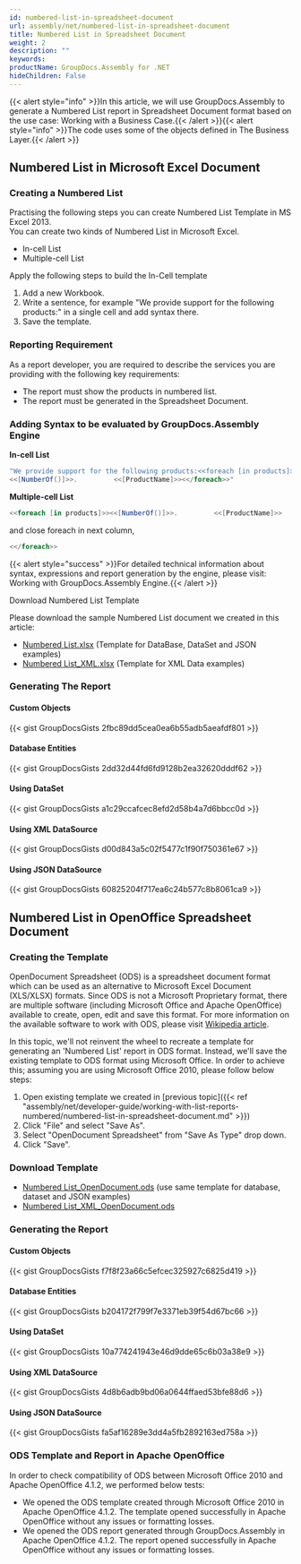 ```yaml
---
id: numbered-list-in-spreadsheet-document
url: assembly/net/numbered-list-in-spreadsheet-document
title: Numbered List in Spreadsheet Document
weight: 2
description: ""
keywords: 
productName: GroupDocs.Assembly for .NET
hideChildren: False
---
```

{{< alert style="info" >}}In this article, we will use GroupDocs.Assembly to generate a Numbered List report in Spreadsheet Document format based on the use case: Working with a Business Case.{{< /alert >}}{{< alert style="info" >}}The code uses some of the objects defined in The Business Layer.{{< /alert >}}

## Numbered List in Microsoft Excel Document

### Creating a Numbered List

Practising the following steps you can create Numbered List Template in MS Excel 2013.  
You can create two kinds of Numbered List in Microsoft Excel.

*   In-cell List
*   Multiple-cell List

Apply the following steps to build the In-Cell template

1.  Add a new Workbook.
2.  Write a sentence, for example "We provide support for the following products:" in a single cell and add syntax there.
3.  Save the template.

### Reporting Requirement

As a report developer, you are required to describe the services you are providing with the following key requirements:

*   The report must show the products in numbered list.
*   The report must be generated in the Spreadsheet Document.

### Adding Syntax to be evaluated by GroupDocs.Assembly Engine

**In-cell List**

```csharp
"We provide support for the following products:<<foreach [in products]>>
<<[NumberOf()]>>.         <<[ProductName]>><</foreach>>"

```

**Multiple-cell List**

```csharp
<<foreach [in products]>><<[NumberOf()]>>.         <<[ProductName]>>

```

and close foreach in next column,

```csharp
<</foreach>>
```

{{< alert style="success" >}}For detailed technical information about syntax, expressions and report generation by the engine, please visit: Working with GroupDocs.Assembly Engine.{{< /alert >}}

Download Numbered List Template

Please download the sample Numbered List document we created in this article:

*   [Numbered List.xlsx](https://github.com/groupdocsassembly/GroupDocs_Assembly_NET/blob/master/Examples/Data/Source/Spreadsheet%20Templates/Numbered%20List.xlsx?raw=true) (Template for DataBase, DataSet and JSON examples)
*   [Numbered List\_XML.xlsx](https://github.com/groupdocsassembly/GroupDocs_Assembly_NET/blob/master/Examples/Data/Source/Spreadsheet%20Templates/Numbered%20List_XML.xlsx?raw=true) (Template for XML Data examples)

### Generating The Report

#### Custom Objects

{{< gist GroupDocsGists 2fbc89dd5cea0ea6b55adb5aeafdf801 >}}



#### Database Entities

{{< gist GroupDocsGists 2dd32d44fd6fd9128b2ea32620dddf62 >}}



#### Using DataSet

{{< gist GroupDocsGists a1c29ccafcec8efd2d58b4a7d6bbcc0d >}}



#### Using XML DataSource

{{< gist GroupDocsGists d00d843a5c02f5477c1f90f750361e67 >}}



#### Using JSON DataSource

{{< gist GroupDocsGists 60825204f717ea6c24b577c8b8061ca9 >}}



## Numbered List in OpenOffice Spreadsheet Document

### Creating the Template

OpenDocument Spreadsheet (ODS) is a spreadsheet document format which can be used as an alternative to Microsoft Excel Document (XLS/XLSX) formats. Since ODS is not a Microsoft Proprietary format, there are multiple software (including Microsoft Office and Apache OpenOffice) available to create, open, edit and save this format. For more information on the available software to work with ODS, please visit [Wikipedia article](https://en.wikipedia.org/wiki/OpenDocument#Software).

In this topic, we'll not reinvent the wheel to recreate a template for generating an 'Numbered List' report in ODS format. Instead, we'll save the existing template to ODS format using Microsoft Office. In order to achieve this; assuming you are using Microsoft Office 2010, please follow below steps:

1.  Open existing template we created in [previous topic]({{< ref "assembly/net/developer-guide/working-with-list-reports-numbered/numbered-list-in-spreadsheet-document.md" >}})
2.  Click "File" and select "Save As".
3.  Select "OpenDocument Spreadsheet" from "Save As Type" drop down.
4.  Click "Save".

### Download Template

*   [Numbered List\_OpenDocument.ods](https://github.com/groupdocsassembly/GroupDocs_Assembly_NET/blob/master/Examples/Data/Source/Spreadsheet%20Templates/Numbered%20List_OpenDocument.ods?raw=true) (use same template for database, dataset and JSON examples)
*   [Numbered List\_XML\_OpenDocument.ods](https://github.com/groupdocsassembly/GroupDocs_Assembly_NET/blob/master/Examples/Data/Source/Spreadsheet%20Templates/Numbered%20List_XML_OpenDocument.ods?raw=true)

### Generating the Report

#### Custom Objects

{{< gist GroupDocsGists f7f8f23a66c5efcec325927c6825d419 >}}



#### Database Entities

{{< gist GroupDocsGists b204172f799f7e3371eb39f54d67bc66 >}}



#### Using DataSet

{{< gist GroupDocsGists 10a774241943e46d9dde65c6b03a38e9 >}}



#### Using XML DataSource

{{< gist GroupDocsGists 4d8b6adb9bd06a0644ffaed53bfe88d6 >}}



#### Using JSON DataSource

{{< gist GroupDocsGists fa5af16289e3dd4a5fb2892163ed758a >}}



### ODS Template and Report in Apache OpenOffice

In order to check compatibility of ODS between Microsoft Office 2010 and Apache OpenOffice 4.1.2, we performed below tests:

*   We opened the ODS template created through Microsoft Office 2010 in Apache OpenOffice 4.1.2. The template opened successfully in Apache OpenOffice without any issues or formatting losses.
*   We opened the ODS report generated through GroupDocs.Assembly in Apache OpenOffice 4.1.2. The report opened successfully in Apache OpenOffice without any issues or formatting losses.
